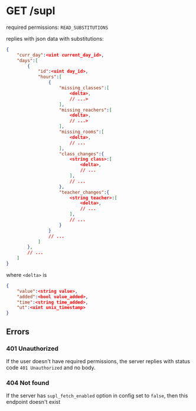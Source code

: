 # GET /supl

required permissions: `READ_SUBSTITUTIONS`

replies with json data with substitutions:

```json
{
	"curr_day":<uint current_day_id>,
	"days":[
		{
			"id":<uint day_id>,
			"hours":[
				{
					"missing_classes":[
						<delta>,
						// ...>
					],
					"missing_reachers":[
						<delta>,
						// ...>
					],
					"missing_rooms":[
						<delta>,
						// ...
					],
					"class_changes":{
						<string class>:[
							<delta>,
							// ...
						],
						// ...
					},
					"teacher_changes":{
						<string teacher>:[
							<delta>,
							// ...
						],
						// ...
					}
				}
				// ...
			]
		},
		// ...
	]
}
```

where `<delta>` is

```json
{
	"value":<string value>,
	"added":<bool value_added>,
	"time":<string time_added>,
	"ut":<uint unix_timestamp>
}
```

## Errors

### 401 Unauthorized

If the user doesn't have required permissions, the server replies with status code `401 Unauthorized` and no body.

### 404 Not found

If the server has `supl_fetch_enabled` option in config set to `false`, then this endpoint doesn't exist

